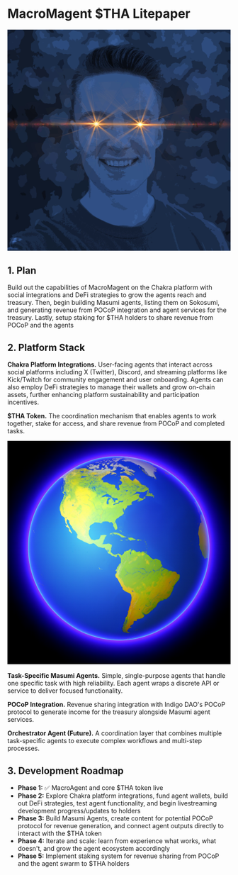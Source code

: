 # MacroMagent $THA Litepaper

![MacroMagent Agent](./assets/MacroMagent.jpg)

## 1. Plan

Build out the capabilities of MacroMagent on the Chakra platform with social integrations and DeFi strategies to grow the agents reach and treasury. Then, begin building Masumi agents, listing them on Sokosumi, and generating revenue from POCoP integration and agent services for the treasury. Lastly, setup staking for $THA holders to share revenue from POCoP and the agents

## 2. Platform Stack

**Chakra Platform Integrations.** User-facing agents that interact across social platforms including X (Twitter), Discord, and streaming platforms like Kick/Twitch for community engagement and user onboarding. Agents can also employ DeFi strategies to manage their wallets and grow on-chain assets, further enhancing platform sustainability and participation incentives.

**$THA Token.** The coordination mechanism that enables agents to work together, stake for access, and share revenue from POCoP and completed tasks.

![THA Token](./assets/logos/THA.png)

**Task-Specific Masumi Agents.** Simple, single-purpose agents that handle one specific task with high reliability. Each agent wraps a discrete API or service to deliver focused functionality.

**POCoP Integration.** Revenue sharing integration with Indigo DAO's POCoP protocol to generate income for the treasury alongside Masumi agent services.

**Orchestrator Agent (Future).** A coordination layer that combines multiple task-specific agents to execute complex workflows and multi-step processes.

## 3. Development Roadmap

- **Phase 1:** ✅ MacroAgent and core $THA token live
- **Phase 2:** Explore Chakra platform integrations, fund agent wallets, build out DeFi strategies, test agent functionality, and begin livestreaming development progress/updates to holders
- **Phase 3:** Build Masumi Agents, create content for potential POCoP protocol for revenue generation, and connect agent outputs directly to interact with the $THA token
- **Phase 4:** Iterate and scale: learn from experience what works, what doesn't, and grow the agent ecosystem accordingly
- **Phase 5:** Implement staking system for revenue sharing from POCoP and the agent swarm to $THA holders
